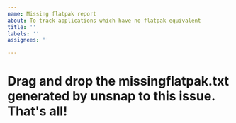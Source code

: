 ```yaml
---
name: Missing flatpak report
about: To track applications which have no flatpak equivalent
title: ''
labels: ''
assignees: ''

---
```


# Drag and drop the missingflatpak.txt generated by unsnap to this issue. That's all!
